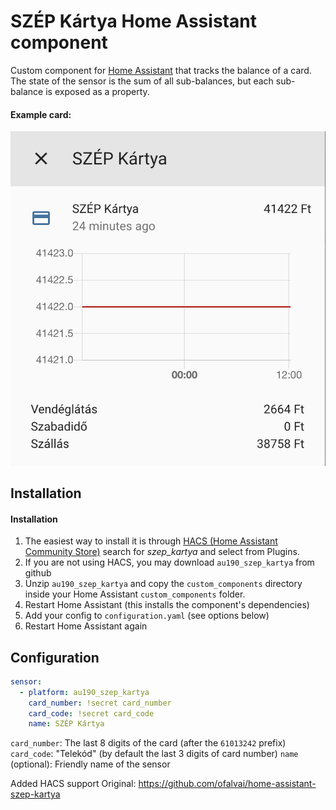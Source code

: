 # SZÉP Kártya Home Assistant component

Custom component for [Home Assistant](https://homeassistant.io) that tracks the balance of a card.
The state of the sensor is the sum of all sub-balances, but each sub-balance is exposed as a property.

#### Example card:
<img src='https://raw.githubusercontent.com/au190/au190_szep_kartya/master/1.png'/>


## Installation
#### Installation
1. The easiest way to install it is through [HACS (Home Assistant Community Store)](https://custom-components.github.io/hacs/) search for <i>szep_kartya</i> and select from Plugins.<br />
2. If you are not using HACS, you may download `au190_szep_kartya` from github
3. Unzip `au190_szep_kartya` and copy the `custom_components` directory inside your Home Assistant `custom_components` folder.
2. Restart Home Assistant (this installs the component's dependencies)
3. Add your config to `configuration.yaml` (see options below)
4. Restart Home Assistant again

## Configuration

``` yaml
sensor:
  - platform: au190_szep_kartya
    card_number: !secret card_number
    card_code: !secret card_code
    name: SZÉP Kártya
```

`card_number`: The last 8 digits of the card (after the `61013242` prefix)
`card_code`: "Telekód" (by default the last 3 digits of card number)
`name` (optional): Friendly name of the sensor

Added HACS support
Original: https://github.com/ofalvai/home-assistant-szep-kartya